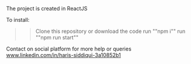 The project is created in ReactJS

To install:

>> Clone this repository or download the code
>> run ""npm i""
>> run ""npm run start""

Contact on social platform for more help or queries
www.linkedin.com/in/haris-siddiqui-3a10852b1
